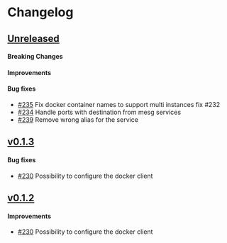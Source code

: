 # Changelog

## [Unreleased](https://github.com/mesg-foundation/js-sdk/releases/tag/%40mesg%runner%40X.X.X)

#### Breaking Changes
#### Improvements
#### Bug fixes

- [#235](https://github.com/mesg-foundation/js-sdk/pull/235) Fix docker container names to support multi instances fix #232
- [#234](https://github.com/mesg-foundation/js-sdk/pull/234) Handle ports with destination from mesg services
- [#239](https://github.com/mesg-foundation/js-sdk/pull/239) Remove wrong alias for the service

## [v0.1.3](https://github.com/mesg-foundation/js-sdk/releases/tag/%40mesg%runner%400.1.3)

#### Bug fixes

- [#230](https://github.com/mesg-foundation/js-sdk/pull/230) Possibility to configure the docker client

## [v0.1.2](https://github.com/mesg-foundation/js-sdk/releases/tag/%40mesg%runner%400.1.2)

#### Improvements

- [#230](https://github.com/mesg-foundation/js-sdk/pull/230) Possibility to configure the docker client
